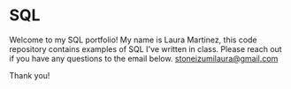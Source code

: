 # SQL
Welcome to my SQL portfolio! My name is Laura Martinez, this code repository contains examples of SQL I've written in class.  Please reach out if you have any questions to the email below.
stoneizumilaura@gmail.com

Thank you!



